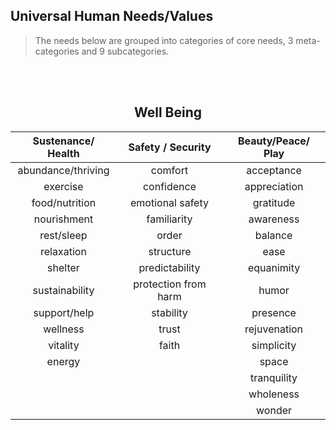 ## Universal Human Needs/Values
> The needs below are grouped into categories of core needs, 3 meta-categories and 9
subcategories.

  <br>
  <br>

<div align="center">
  
  <h2> Well Being </h2>

    
 
    
|**Sustenance/ Health**|**Safety / Security**|**Beauty/Peace/ Play**| 
|:-:|:-:|:-:|
| abundance/thriving|comfort|acceptance|
|exercise|confidence|appreciation|
|food/nutrition|emotional safety|gratitude|
|nourishment|familiarity|awareness|
|rest/sleep|order|balance|
|relaxation|structure|ease|
|shelter|predictability|equanimity|
|sustainability|protection from harm|humor|
|support/help|stability|presence|
|wellness|trust|rejuvenation|
|vitality|faith|simplicity|
|energy|   |space|
|   |   |tranquility|
|   |   |wholeness|
|   |   |wonder|
